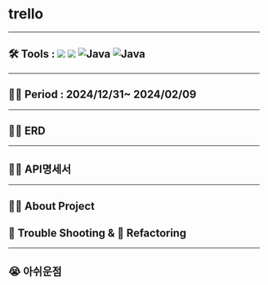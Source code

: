 # trello

---

## 🛠️ Tools :  <img src="https://img.shields.io/badge/mysql-4479A1?style=for-the-badge&logo=mysql&logoColor=white"> <img src="https://img.shields.io/badge/spring-6DB33F?style=for-the-badge&logo=github&logoColor=Green"> <img alt="Java" src ="https://img.shields.io/badge/Java-007396.svg?&style=for-the-badge&logo=Java&logoColor=white"/>  <img alt="Java" src ="https://img.shields.io/badge/intellijidea-000000.svg?&style=for-the-badge&logo=intellijidea&logoColor=white"/>

---
## 👨‍💻 Period : 2024/12/31~ 2024/02/09

---
## 👨‍💻 ERD


---
## 👨‍💻 API명세서

---
## 👨‍💻 About Project


## 🥵 Trouble Shooting & 🚀 Refactoring



---
## 😭 아쉬운점
